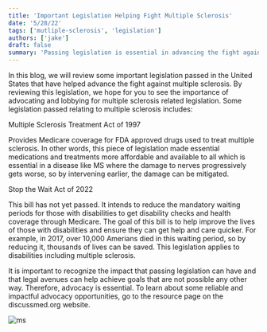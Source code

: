 ```yaml
---
title: 'Important Legislation Helping Fight Multiple Sclerosis'
date: '5/28/22'
tags: ['mutliple-sclerosis', 'legislation']
authors: ['jake']
draft: false
summary: 'Passing legislation is essential in advancing the fight against multiple sclerosis in ways not possible through other means.'
---
```

In this blog, we will review some important legislation passed in the United States that have helped advance the fight against multiple sclerosis. By reviewing this legislation, we hope for you to see the importance of advocating and lobbying for multiple sclerosis related legislation. Some legislation passed relating to multiple sclerosis includes:

Multiple Sclerosis Treatment Act of 1997

Provides Medicare coverage for FDA approved drugs used to treat multiple sclerosis. In other words, this piece of legislation made essential medications and treatments more affordable and available to all which is essential in a disease like MS where the damage to nerves progressively gets worse, so by intervening earlier, the damage can be mitigated.

Stop the Wait Act of 2022

This bill has not yet passed. It intends to reduce the mandatory waiting periods for those with disabilities to get disability checks and health coverage through Medicare. The goal of this bill is to help improve the lives of those with disabilities and ensure they can get help and care quicker. For example, in 2017, over 10,000 Amerians died in this waiting period, so by reducing it, thousands of lives can be saved. This legislation applies to disabilities including multiple sclerosis.

It is important to recognize the impact that passing legislation can have and that legal avenues can help achieve goals that are not possible any other way. Therefore, advocacy is essential. To learn about some reliable and impactful advocacy opportunities, go to the resource page on the discussmed.org website.

![ms](https://multiplesclerosisnewstoday.com/wp-content/uploads/2016/03/shutterstock_374898097.jpg)
